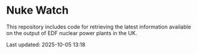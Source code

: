 # Nuke Watch

This repository includes code for retrieving the latest information available on the output of EDF nuclear power plants in the UK.

Last updated: 2025-10-05 13:18